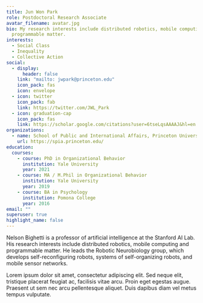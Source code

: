 ```yaml
---
title: Jun Won Park
role: Postdoctoral Research Associate
avatar_filename: avatar.jpg
bio: My research interests include distributed robotics, mobile computing and
  programmable matter.
interests:
  - Social Class
  - Inequality
  - Collective Action
social:
  - display:
      header: false
    link: "mailto: jwpark@princeton.edu"
    icon_pack: fas
    icon: envelope
  - icon: twitter
    icon_pack: fab
    link: https://twitter.com/JWL_Park
  - icon: graduation-cap
    icon_pack: fas
    link: https://scholar.google.com/citations?user=6tseLqsAAAAJ&hl=en
organizations:
  - name: School of Public and International Affairs, Princeton University
    url: https://spia.princeton.edu/
education:
  courses:
    - course: PhD in Organizational Behavior
      institution: Yale University
      year: 2021
    - course: MA / M.Phil in Organizational Behavior
      institution: Yale University
      year: 2019
    - course: BA in Psychology
      institution: Pomona College
      year: 2016
email: ""
superuser: true
highlight_name: false
---
```

Nelson Bighetti is a professor of artificial intelligence at the Stanford AI Lab. His research interests include distributed robotics, mobile computing and programmable matter. He leads the Robotic Neurobiology group, which develops self-reconfiguring robots, systems of self-organizing robots, and mobile sensor networks.

Lorem ipsum dolor sit amet, consectetur adipiscing elit. Sed neque elit, tristique placerat feugiat ac, facilisis vitae arcu. Proin eget egestas augue. Praesent ut sem nec arcu pellentesque aliquet. Duis dapibus diam vel metus tempus vulputate.